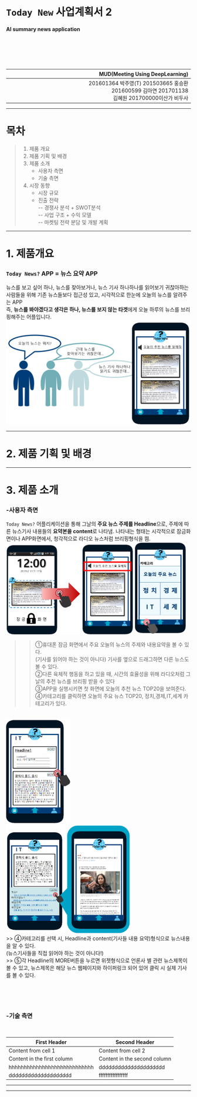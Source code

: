 # `Today New` 사업계획서 2
#### AI summary news application
<br>
<br>
<br>
<br>




|MUD(Meeting Using DeepLearning) |
|-------------------------------:|
|201601364 박주영(T)	201503665 홍승환   </br>&nbsp;&nbsp;&nbsp; &nbsp;&nbsp;&nbsp;&nbsp; &nbsp;&nbsp;&nbsp;&nbsp; &nbsp;&nbsp;&nbsp;&nbsp; &nbsp;&nbsp;&nbsp;&nbsp; &nbsp; &nbsp;&nbsp;&nbsp; &nbsp;&nbsp;&nbsp;&nbsp; &nbsp;&nbsp;&nbsp;&nbsp; &nbsp;&nbsp;&nbsp;&nbsp; &nbsp;&nbsp;&nbsp;&nbsp; &nbsp;&nbsp;&nbsp;&nbsp;&nbsp;&nbsp;&nbsp;&nbsp; &nbsp;&nbsp;&nbsp;&nbsp; &nbsp;&nbsp;&nbsp;&nbsp;&nbsp;&nbsp;&nbsp;&nbsp;201600599 김아연	  201701138 김혜원   201700000이산가 비두사       |

-------------------------------------------------------------
# 목차



> 1. 제품 개요
> 2. 제품 기획 및 배경
> 3. 제품 소개 </br>
>     - 사용자 측면</br> 
>     - 기술 측면
> 4. 시장 동향
>     - 시장 규모
>     - 진출 전략 </br>
>          --  경쟁사 분석 + SWOT분석 </br>
>          --  사업 구조 + 수익 모델 </br>
>          --  마켓팅 전략
> 분담 및 개발 계획

-------------------------------------------------------------
# 1. 제품개요
### `Today News?` APP = 뉴스 요약 APP
뉴스를 보고 싶어 하나, 뉴스를 찾아보거나, 뉴스 기사 하나하나를 읽어보기 귀찮아하는 사람들을 위해 기존 뉴스들보다 접근성 있고, 시각적으로 한눈에 오늘의 뉴스를 알려주는 APP
</br>즉, **뉴스를 봐야겠다고 생각은 하나, 뉴스를 보지 않는 타겟**에게 오늘 하루의 뉴스를 브리핑해주는 어플입니다.
![image1](./image/1.작품개요_그림1.PNG)

*** 
# 2. 제품 기획 및 배경

***
# 3. 제품 소개
### -사용자 측면
`Today News?` 어플리케이션을 통해 그날의 **주요 뉴스 주제를 Headline**으로, 주제에 따른 뉴스기사 내용들의 **요약본을 content**로 나타냄.
나타내는 형태는 시각적으로 잠금화면이나 APP화면에서, 청각적으로 라디오 뉴스처럼 브리핑형식을 띔.</br>
<img src="./image/3.작품소개_잠금화면.PNG" width="40%">
<img src="./image/3.작품소개_APP첫화면.PNG" width="28%">
<img src="./image/3.작품소개_카테고리화면.PNG" width="28%">
<br>

>>①휴대폰 잠금 화면에서 주요 오늘의 뉴스의 주제와 내용요약을 볼 수 있다.</br>
	   (기사를 읽어야 하는 것이 아니다) 기사를 옆으로 드래그하면 다른 뉴스도 볼 수 있다.</br>
>>	②다른 육체적 행동을 하고 있을 때, 시간의 효율성을 위해 라디오처럼 그날의 추천 뉴스를 브리핑 받을 수 있다</br>
>>③APP을 실행시키면 첫 화면에 오늘의 추천 뉴스 TOP20을 보여준다.</br>
>>④카테고리를 클릭하면 오늘의 주요 뉴스 TOP20, 정치,경제,IT,세계 카테고리가 있다.

<br>
<img src="./image/3.작품소개_IT카테고리선택화면.PNG" width="35%"><img src="./image/3.작품소개_MORE누른화면.PNG" width="67%">
<br>
>>	④카테고리를 선택 시, Headline과 content(기사들 내용 요약)형식으로 뉴스내용을 알 수 있다.</br>
  (뉴스기사들을 직접 읽어야 하는 것이 아니다!)</br>
>>	⑤각 Headline의 MORE버튼을 누르면 위젯형식으로 언론사 별 관련 뉴스제목이 볼 수 있고,
  뉴스제목은 해당 뉴스 웹페이지와 하이퍼링크 되어 있어 클릭 시 실제 기사를 볼 수 있다.
 
<br><br><br>
### -기술 측면

<br>

First Header | Second Header
------------ | -------------
Content from cell 1 | Content from cell 2
Content in the first column | Content in the second column
hhhhhhhhhhhhhhhhhhhhhhhhhhhh|ddddddddddddddddddddd
dddddddddddddddddddd|fffffffffffffffff
***


***
